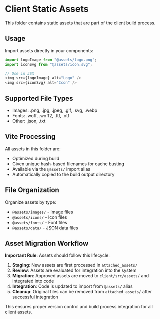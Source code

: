 # Client Static Assets

This folder contains static assets that are part of the client build process.

## Usage

Import assets directly in your components:

```typescript
import logoImage from "@assets/logo.png";
import iconSvg from "@assets/icon.svg";

// Use in JSX
<img src={logoImage} alt="Logo" />
<img src={iconSvg} alt="Icon" />
```

## Supported File Types

- Images: .png, .jpg, .jpeg, .gif, .svg, .webp
- Fonts: .woff, .woff2, .ttf, .otf
- Other: .json, .txt

## Vite Processing

All assets in this folder are:
- Optimized during build
- Given unique hash-based filenames for cache busting
- Available via the `@assets/` import alias
- Automatically copied to the build output directory

## File Organization

Organize assets by type:
- `@assets/images/` - Image files
- `@assets/icons/` - Icon files  
- `@assets/fonts/` - Font files
- `@assets/data/` - JSON data files

## Asset Migration Workflow

**Important Rule**: Assets should follow this lifecycle:
1. **Staging**: New assets are first processed in `attached_assets/` 
2. **Review**: Assets are evaluated for integration into the system
3. **Migration**: Approved assets are moved to `client/src/assets/` and integrated into code
4. **Integration**: Code is updated to import from `@assets/` alias
5. **Cleanup**: Original files can be removed from `attached_assets/` after successful integration

This ensures proper version control and build process integration for all client assets.